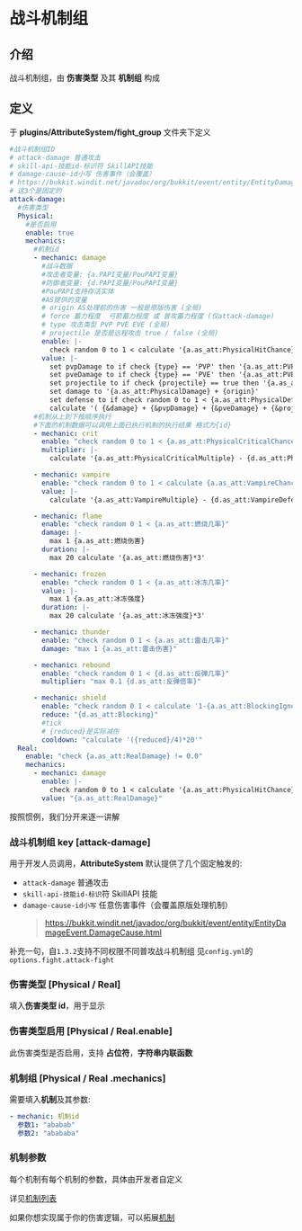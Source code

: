 # 战斗机制组

## 介绍

战斗机制组，由 **伤害类型** 及其 **机制组** 构成

## 定义

于 **plugins/AttributeSystem/fight_group** 文件夹下定义

```yaml
#战斗机制组ID
# attack-damage 普通攻击
# skill-api-技能id-标识符 SkillAPI技能
# damage-cause-id小写 伤害事件（会覆盖）
# https://bukkit.windit.net/javadoc/org/bukkit/event/entity/EntityDamageEvent.DamageCause.html
# 这3个是固定的
attack-damage:
  #伤害类型
  Physical:
    #是否启用
    enable: true
    mechanics:
      #机制id
      - mechanic: damage
        #战斗数据
        #攻击者变量: {a.PAPI变量/PouPAPI变量}
        #防御者变量: {d.PAPI变量/PouPAPI变量}
        #PouPAPI支持存活实体
        #AS提供的变量
        # origin AS处理前的伤害 一般是原版伤害 (全局)
        # force 蓄力程度  弓箭蓄力程度 或 普攻蓄力程度 (仅attack-damage)
        # type 攻击类型 PVP PVE EVE (全局)
        # projectile 是否是远程攻击 true / false (全局)
        enable: |-
          check random 0 to 1 < calculate '{a.as_att:PhysicalHitChance}-{d.as_att:PhysicalDodgeChance}'
        value: |-
          set pvpDamage to if check {type} == 'PVP' then '{a.as_att:PVPDamage} - {d.as_att:PVPDefense}' else pass
          set pveDamage to if check {type} == 'PVE' then '{a.as_att:PVEDamage} - {d.as_att:PVEDefense}' else pass
          set projectile to if check {projectile} == true then '{a.as_att:ProjectileDamage} - {d.as_att:ProjectileDefense}' else pass
          set damage to '{a.as_att:PhysicalDamage} + {origin}'
          set defense to if check random 0 to 1 < {a.as_att:PhysicalDefenseIgnore} then 0 else '{d.as_att:PhysicalDefense} - {a.as_att:PhysicalPenetration}'
          calculate '( {&damage} + {&pvpDamage} + {&pveDamage} + {&projectile} - {&defense} ) * {force}'
      #机制从上到下按顺序执行
      #下面的机制数据可以调用上面已执行机制的执行结果 格式为{id}
      - mechanic: crit
        enable: "check random 0 to 1 < {a.as_att:PhysicalCriticalChance}"
        multiplier: |-
          calculate '{a.as_att:PhysicalCriticalMultiple} - {d.as_att:PhysicalCriticalDefense}'

      - mechanic: vampire
        enable: "check random 0 to 1 < calculate {a.as_att:VampireChance}"
        value: |-
          calculate '{a.as_att:VampireMultiple} - {d.as_att:VampireDefense}'

      - mechanic: flame
        enable: "check random 0 1 < {a.as_att:燃烧几率}"
        damage: |-
          max 1 {a.as_att:燃烧伤害}
        duration: |-
          max 20 calculate '{a.as_att:燃烧伤害}*3'

      - mechanic: frozen
        enable: "check random 0 1 < {a.as_att:冰冻几率}"
        value: |-
          max 1 {a.as_att:冰冻强度}
        duration: |-
          max 20 calculate '{a.as_att:冰冻强度}*3'

      - mechanic: thunder
        enable: "check random 0 1 < {a.as_att:雷击几率}"
        damage: "max 1 {a.as_att:雷击伤害}"

      - mechanic: rebound
        enable: "check random 0 1 < {d.as_att:反弹几率}"
        multiplier: "max 0.1 {d.as_att:反弹倍率}"

      - mechanic: shield
        enable: "check random 0 1 < calculate '1-{a.as_att:BlockingIgnore}'"
        reduce: "{d.as_att:Blocking}"
        #tick
        # {reduced}是实际减伤
        cooldown: "calculate '({reduced}/4)*20'"
  Real:
    enable: "check {a.as_att:RealDamage} != 0.0"
    mechanics:
      - mechanic: damage
        enable: |-
          check random 0 to 1 < calculate '{a.as_att:PhysicalHitChance}-{d.as_att:PhysicalDodgeChance}'
        value: "{a.as_att:RealDamage}"
```

按照惯例，我们分开来逐一讲解

### 战斗机制组 key [attack-damage]

用于开发人员调用，**AttributeSystem** 默认提供了几个固定触发的:

- `attack-damage` 普通攻击
- `skill-api-技能id-标识`符 SkillAPI 技能
- `damage-cause-id小写` 任意伤害事件（会覆盖原版处理机制）
  > https://bukkit.windit.net/javadoc/org/bukkit/event/entity/EntityDamageEvent.DamageCause.html

补充一句，自`1.3.2`支持不同权限不同普攻战斗机制组
见`config.yml`的`options.fight.attack-fight`

### 伤害类型 [Physical / Real]

填入**伤害类型 id**，用于显示

### 伤害类型启用 [Physical / Real.enable]

此伤害类型是否启用，支持 **占位符**，**字符串内联函数**

### 机制组 [Physical / Real .mechanics]

需要填入**机制**及其参数:

```yaml
- mechanic: 机制id
  参数1: "ababab"
  参数2: "abababa"
```

### 机制参数

每个机制有每个机制的参数，具体由开发者自定义

详见[机制列表](https://blog.skillw.com/#sort=attsystem&doc=%E6%88%98%E6%96%97%E7%B3%BB%E7%BB%9F/Mechanics.md)

如果你想实现属于你的伤害逻辑，可以拓展[机制](https://blog.skillw.com/#sort=attsystem&doc=%E6%88%98%E6%96%97%E7%B3%BB%E7%BB%9F/Mechanic.md)
